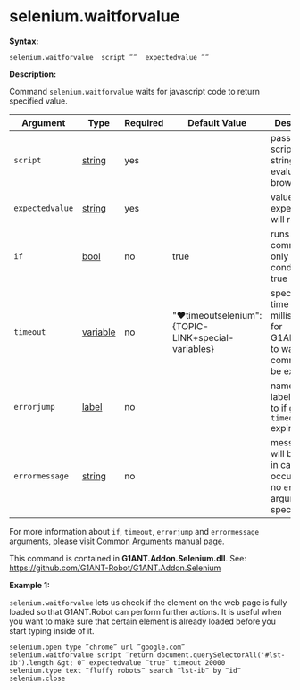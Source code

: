 # selenium.waitforvalue

**Syntax:**

```G1ANT
selenium.waitforvalue  script ‴‴  expectedvalue ‴‴ 

```

**Description:**

Command `selenium.waitforvalue` waits for javascript code to return specified value. 

| Argument | Type | Required | Default Value | Description |
| -------- | ---- | -------- | ------------- | ----------- |
|`script`| [string](https://github.com/G1ANT-Robot/G1ANT.Manual/blob/master/G1ANT-Language/Structures/bool.md) | yes |  | pass the full script as string to get it evaluated in browser |
|`expectedvalue`| [string](https://github.com/G1ANT-Robot/G1ANT.Manual/blob/master/G1ANT-Language/Structures/bool.md) | yes |  | value that we expect script will return |
|`if`| [bool](https://github.com/G1ANT-Robot/G1ANT.Manual/blob/master/G1ANT-Language/Structures/bool.md) | no | true | runs the command only if condition is true |
|`timeout`| [variable](https://github.com/G1ANT-Robot/G1ANT.Manual/blob/master/G1ANT-Language/Special-Characters/variable.md) | no | "♥timeoutselenium":{TOPIC-LINK+special-variables} | specifies time in milliseconds for G1ANT.Robot to wait for the command to be executed |
|`errorjump` | [label](https://github.com/G1ANT-Robot/G1ANT.Manual/blob/master/G1ANT-Language/Structures/bool.md) | no | | name of the label to jump to if given `timeout` expires |
|`errormessage`| [string](https://github.com/G1ANT-Robot/G1ANT.Manual/blob/master/G1ANT-Language/Structures/bool.md) | no |  | message that will be shown in case error occurs and no `errorjump` argument is specified |

For more information about `if`, `timeout`, `errorjump` and `errormessage` arguments, please visit [Common Arguments](https://github.com/G1ANT-Robot/G1ANT.Manual/blob/master/G1ANT-Language/Common-Arguments.md)  manual page.

This command is contained in **G1ANT.Addon.Selenium.dll**.
See: https://github.com/G1ANT-Robot/G1ANT.Addon.Selenium

**Example 1:**

`selenium.waitforvalue` lets us check if the element on the web page is fully loaded so that G1ANT.Robot can perform further actions. It is useful when you want to make sure that certain element is already loaded before you start typing inside of it.

```G1ANT
selenium.open type ‴chrome‴ url ‴google.com‴
selenium.waitforvalue script ‴return document.querySelectorAll('#lst-ib').length &gt; 0‴ expectedvalue ‴true‴ timeout 20000 
selenium.type text ‴fluffy robots‴ search ‴lst-ib‴ by ‴id‴
selenium.close

```